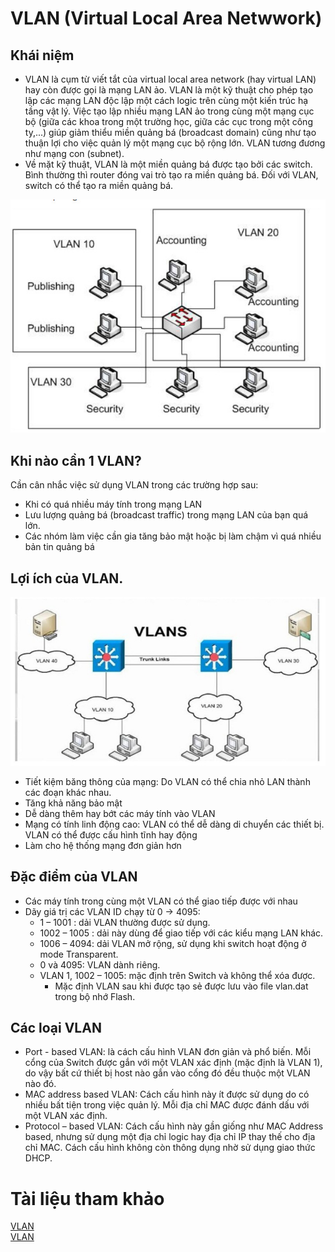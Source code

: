 # VLAN (Virtual Local Area Netwwork)
## Khái niệm
* VLAN là cụm từ viết tắt của virtual local area network (hay virtual LAN) hay còn được gọi là mạng LAN ảo. VLAN là một kỹ thuật cho phép tạo lập các mạng LAN độc lập một cách logic trên cùng một kiến trúc hạ tầng vật lý. Việc tạo lập nhiều mạng LAN ảo trong cùng một mạng cục bộ (giữa các khoa trong một trường học, giữa các cục trong một công ty,...) giúp giảm thiểu miền quảng bá (broadcast domain) cũng như tạo thuận lợi cho việc quản lý một mạng cục bộ rộng lớn. VLAN tương đương như mạng con (subnet).
* Về mặt kỹ thuật, VLAN là một miền quảng bá được tạo bởi các switch. Bình thường thì router đóng vai trò tạo ra miền quảng bá. Đối với VLAN, switch có thể tạo ra miền quảng bá.       

![](../CCNA/images/z3462988480408_e2cf5bc3be7138e9f346ae97211855fd.jpg)

## Khi nào cần 1 VLAN?
Cần cân nhắc việc sử dụng VLAN trong các trường hợp sau:
* Khi có quá nhiều máy tính trong mạng LAN
* Lưu lượng quảng bá (broadcast traffic) trong mạng LAN của bạn quá lớn.
* Các nhóm làm việc cần gia tăng bảo mật hoặc bị làm chậm vì quá nhiều bản tin quảng bá

## Lợi ích của VLAN.

![](../CCNA/images/z3462934608141_a5949cf4eb24384d2abd73ce9d0e0fb0.jpg)    

* Tiết kiệm băng thông của mạng: Do VLAN có thể chia nhỏ LAN thành các đoạn khác nhau.
* Tăng khả năng bảo mật
* Dễ dàng thêm hay bớt các máy tính vào VLAN
* Mạng có tính linh động cao: VLAN có thể dễ dàng di chuyển các thiết bị. VLAN có thể được cấu hình tĩnh hay động
* Làm cho hệ thống mạng đơn giản hơn
## Đặc điểm của VLAN
* Các máy tính trong cùng một VLAN có thể giao tiếp được với nhau
* Dãy giá trị các VLAN ID chạy từ 0 -> 4095:      
    * 1 – 1001 : dải VLAN thường được sử dụng.
    * 1002 – 1005 : dải này dùng để giao tiếp với các kiểu mạng LAN khác.
    * 1006 – 4094: dải VLAN mở rộng, sử dụng khi switch hoạt động ở mode Transparent.
    * 0 và 4095: VLAN dành riêng.
    * VLAN 1, 1002 – 1005: mặc định trên Switch và không thể xóa được.
        * Mặc định VLAN sau khi được tạo sẻ được lưu vào file vlan.dat trong bộ nhớ Flash.

## Các loại VLAN
* Port - based VLAN: là cách cấu hình VLAN đơn giản và phổ biến. Mỗi cổng của Switch được gắn với một VLAN xác định (mặc định là VLAN 1), do vậy bất cứ thiết bị host nào gắn vào cổng đó đều thuộc một VLAN nào đó.
* MAC address based VLAN: Cách cấu hình này ít được sử dụng do có nhiều bất tiện trong việc quản lý. Mỗi địa chỉ MAC được đánh dấu với một VLAN xác định.
* Protocol – based VLAN: Cách cấu hình này gần giống như MAC Address based, nhưng sử dụng một địa chỉ logic hay địa chỉ IP thay thế cho địa chỉ MAC. Cách cấu hình không còn thông dụng nhờ sử dụng giao thức DHCP.
# Tài liệu tham khảo
[VLAN](https://quantrimang.com/vlan-la-gi-lam-the-nao-de-cau-hinh-mot-vlan-tren-switch-cisco-64830)      
[VLAN](https://www.dienmayxanh.com/kinh-nghiem-hay/vlan-la-gi-co-can-thiet-su-dung-khong-lam-the-nao-1137273)